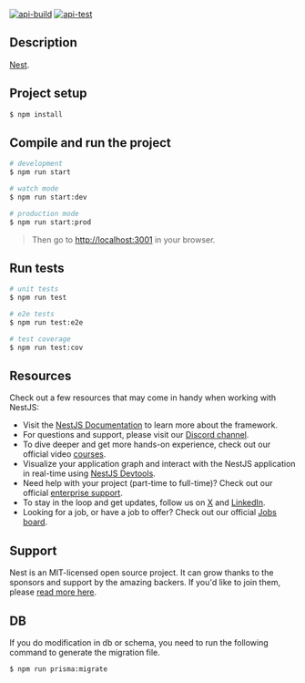 [![api-build](https://github.com/bobis33/end-year-project/actions/workflows/api-build.yml/badge.svg)](https://github.com/bobis33/Efrei_Project/actions/workflows/api-build.yml)
[![api-test](https://github.com/bobis33/end-year-project/actions/workflows/api-test.yml/badge.svg)](https://github.com/bobis33/Efrei_Project/actions/workflows/api-test.yml)

## Description

[Nest](https://github.com/nestjs/nest).

## Project setup

```bash
$ npm install
```

## Compile and run the project

```bash
# development
$ npm run start

# watch mode
$ npm run start:dev

# production mode
$ npm run start:prod
```

> Then go to [http://localhost:3001](http://localhost:3001/api) in your browser.


## Run tests

```bash
# unit tests
$ npm run test

# e2e tests
$ npm run test:e2e

# test coverage
$ npm run test:cov
```

## Resources

Check out a few resources that may come in handy when working with NestJS:

- Visit the [NestJS Documentation](https://docs.nestjs.com) to learn more about the framework.
- For questions and support, please visit our [Discord channel](https://discord.gg/G7Qnnhy).
- To dive deeper and get more hands-on experience, check out our official video [courses](https://courses.nestjs.com/).
- Visualize your application graph and interact with the NestJS application in real-time using [NestJS Devtools](https://devtools.nestjs.com).
- Need help with your project (part-time to full-time)? Check out our official [enterprise support](https://enterprise.nestjs.com).
- To stay in the loop and get updates, follow us on [X](https://x.com/nestframework) and [LinkedIn](https://linkedin.com/company/nestjs).
- Looking for a job, or have a job to offer? Check out our official [Jobs board](https://jobs.nestjs.com).

## Support

Nest is an MIT-licensed open source project. It can grow thanks to the sponsors and support by the amazing backers. If you'd like to join them, please [read more here](https://docs.nestjs.com/support).

## DB

If you do modification in db or schema, you need to run the following command to generate the migration file.

```bash
$ npm run prisma:migrate
```